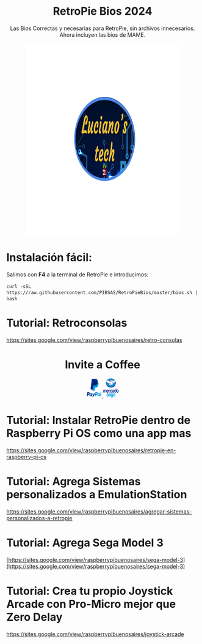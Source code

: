 #                                  <h1 align="center"> RetroPie Bios 2024</h1>
<p align="center">
Las Bios Correctas y necesarias para RetroPie, sin archivos innecesarios. Ahora incluyen las bios de MAME.
</p>

</p>
<p align="center">
<img src="https://raw.githubusercontent.com/PIBSAS/RetroPieBios/master/logov3.png" alt="Raspberry Pi Buenos Aires" width="400" height="500">
</p>

# Instalación fácil:

Salimos con **F4** a la terminal de RetroPie e introducimos:
```
curl -sSL https://raw.githubusercontent.com/PIBSAS/RetroPieBios/master/bios.sh | bash
```
# Tutorial: Retroconsolas
https://sites.google.com/view/raspberrypibuenosaires/retro-consolas

<h1 align="center"> Invite a Coffee</h1>
<p align="center">
<a href="https://www.paypal.com/paypalme/RaspberryPiBsAs">
<img src="https://raw.githubusercontent.com/PIBSAS/MiPiTV/master/Paypal_2014_logo.png" alt="Invite a Coffee" width="40" height="50">
</a>
<a href="https://link.mercadopago.com.ar/raspberrypibsas">
<img src="https://raw.githubusercontent.com/PIBSAS/MiPiTV/master/MercadoPago.png" alt="Invite a Coffee" width="40" height="50">
</a>
</p>

# Tutorial: Instalar RetroPie dentro de Raspberry Pi OS como una app mas
https://sites.google.com/view/raspberrypibuenosaires/retropie-en-raspberry-pi-os

# Tutorial: Agrega Sistemas personalizados a EmulationStation
https://sites.google.com/view/raspberrypibuenosaires/agregar-sistemas-personalizados-a-retropie

# Tutorial: Agrega Sega Model 3
[https://sites.google.com/view/raspberrypibuenosaires/sega-model-3](https://sites.google.com/view/raspberrypibuenosaires/sega-model-3)

# Tutorial: Crea tu propio Joystick Arcade con Pro-Micro mejor que Zero Delay
https://sites.google.com/view/raspberrypibuenosaires/joystick-arcade
